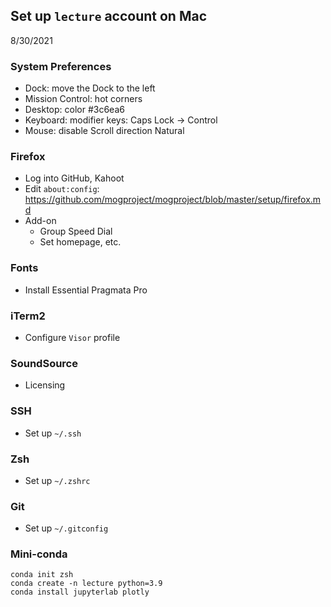 ## Set up `lecture` account on Mac

8/30/2021

### System Preferences

- Dock: move the Dock to the left
- Mission Control: hot corners
- Desktop: color #3c6ea6
- Keyboard: modifier keys: Caps Lock -> Control
- Mouse: disable Scroll direction Natural

### Firefox

- Log into GitHub, Kahoot
- Edit `about:config`: https://github.com/mogproject/mogproject/blob/master/setup/firefox.md
- Add-on
  - Group Speed Dial
  - Set homepage, etc.

### Fonts

- Install Essential Pragmata Pro

### iTerm2

- Configure `Visor` profile

### SoundSource

- Licensing

### SSH

- Set up `~/.ssh`

### Zsh

- Set up `~/.zshrc`

### Git

- Set up `~/.gitconfig`

### Mini-conda

```
conda init zsh
conda create -n lecture python=3.9
conda install jupyterlab plotly
```